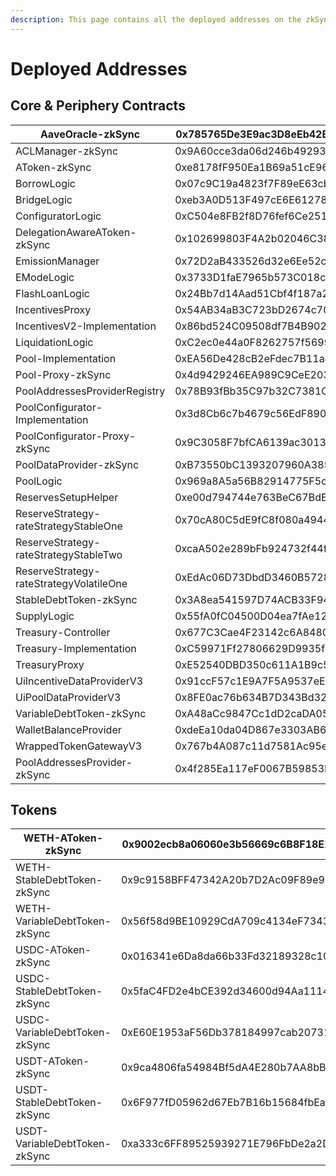 ```yaml
---
description: This page contains all the deployed addresses on the zkSync chain
---
```


# Deployed Addresses

## Core & Periphery Contracts

| AaveOracle-zkSync                       | 0x785765De3E9ac3D8eEb42B4724A7FEA8990142B8 |
| --------------------------------------- | ------------------------------------------ |
| ACLManager-zkSync                       | 0x9A60cce3da06d246b492931d2943A8F574e67389 |
| AToken-zkSync                           | 0xe8178fF950Ea1B69a51cE961C542a4CC6Cb6e38E |
| BorrowLogic                             | 0x07c9C19a4823f7F89eE63cb0d89AEF55F4D61f71 |
| BridgeLogic                             | 0xeb3A0D513F497cE6E61278B628bb56470f7b357f |
| ConfiguratorLogic                       | 0xC504e8FB2f8D76fef6Ce251A3760a507837E38f5 |
| DelegationAwareAToken-zkSync            | 0x102699803F4A2b02046C38C672401759af633510 |
| EmissionManager                         | 0x72D2aB433526d32e6Ee52c03d1562A9E79bf0F19 |
| EModeLogic                              | 0x3733D1faE7965b573C018c4e65Bc4a1389cD4393 |
| FlashLoanLogic                          | 0x24Bb7d14Aad51Cbf4f187a27EF72C77231E9e5f0 |
| IncentivesProxy                         | 0x54AB34aB3C723bD2674c7082aA6fFcdfd3A5BEdc |
| IncentivesV2-Implementation             | 0x86bd524C09508df7B4B9027464975351B1BC2c92 |
| LiquidationLogic                        | 0xC2ec0e44a0F8262757f569942bE474e70411a85c |
| Pool-Implementation                     | 0xEA56De428cB2eFdec7B11a4bB2985A0CeE3Dfd6f |
| Pool-Proxy-zkSync                       | 0x4d9429246EA989C9CeE203B43F6d1C7D83e3B8F8 |
| PoolAddressesProviderRegistry           | 0x78B93fBb35C97b32C7381C81Fa3A620b3fB7787B |
| PoolConfigurator-Implementation         | 0x3d8Cb6c7b4679c56EdF89050f66751e6c5D24502 |
| PoolConfigurator-Proxy-zkSync           | 0x9C3058F7bfCA6139ac3013999F57D7aa6a3AB1Ed |
| PoolDataProvider-zkSync                 | 0xB73550bC1393207960A385fC8b34790e5133175E |
| PoolLogic                               | 0x969a8A5a56B82914775F5c704348594327e28EF5 |
| ReservesSetupHelper                     | 0xe00d794744e763BeC67BdEdF6e852D4e0d958DFb |
| ReserveStrategy-rateStrategyStableOne   | 0x70cA80C5dE9fC8f080a494453dF1aA9180073031 |
| ReserveStrategy-rateStrategyStableTwo   | 0xcaA502e289bFb924732f44f5E70bd08fc052aab8 |
| ReserveStrategy-rateStrategyVolatileOne | 0xEdAc06D73DbdD3460B5728E4bBE9862b04Ac198a |
| StableDebtToken-zkSync                  | 0x3A8ea541597D74ACB33F94533D731940AF516031 |
| SupplyLogic                             | 0x55fA0fC04500D04ea7fAe122ae4603b937D8E5A2 |
| Treasury-Controller                     | 0x677C3Cae4F23142c6A8480694554751B462d7326 |
| Treasury-Implementation                 | 0xC59971Ff27806629D9935fbFBBFC2236961f82C8 |
| TreasuryProxy                           | 0xE52540DBD350c611A1B9c51E97e2A6bc16c09133 |
| UiIncentiveDataProviderV3               | 0x91ccF57c1E9A7F5A9537eE59306faF8dA3b7e960 |
| UiPoolDataProviderV3                    | 0x8FE0ac76b634B7D343Bd32282B98E9f271B43367 |
| VariableDebtToken-zkSync                | 0xA48aCc9847Cc1dD2caDA05151C9A78Ba47a305Cb |
| WalletBalanceProvider                   | 0xdeEa10da04D867e3303AB6E50FA26C2d8a5e9f70 |
| WrappedTokenGatewayV3                   | 0x767b4A087c11d7581Ac95eaFfc1FeBFA26bad3d2 |
| PoolAddressesProvider-zkSync            | 0x4f285Ea117eF0067B59853D6d16a5dE8088bA259 |

## Tokens

| WETH-AToken-zkSync            | 0x9002ecb8a06060e3b56669c6B8F18E1c3b119914 |
| ----------------------------- | ------------------------------------------ |
| WETH-StableDebtToken-zkSync   | 0x9c9158BFF47342A20b7D2Ac09F89e96F3A209b9B |
| WETH-VariableDebtToken-zkSync | 0x56f58d9BE10929CdA709c4134eF7343D73B080Cf |
| USDC-AToken-zkSync            | 0x016341e6Da8da66b33Fd32189328c102f32Da7CC |
| USDC-StableDebtToken-zkSync   | 0x5faC4FD2e4bCE392d34600d94Aa1114274e54Dff |
| USDC-VariableDebtToken-zkSync | 0xE60E1953aF56Db378184997cab20731d17c65004 |
| USDT-AToken-zkSync            | 0x9ca4806fa54984Bf5dA4E280b7AA8bB821D21505 |
| USDT-StableDebtToken-zkSync   | 0x6F977fD05962d67Eb7B16b15684fbEa0462F442d |
| USDT-VariableDebtToken-zkSync | 0xa333c6FF89525939271E796FbDe2a2D9A970F831 |
